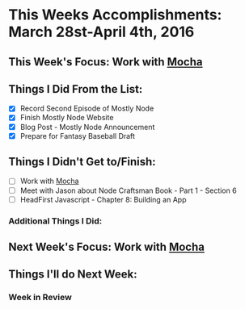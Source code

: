 # This Weeks Accomplishments: March 28st-April 4th, 2016

## This Week's Focus: Work with [Mocha](https://mochajs.org/) 

## Things I Did From the List:
- [x] Record Second Episode of Mostly Node
- [x] Finish Mostly Node Website 
- [x] Blog Post - Mostly Node Announcement
- [x] Prepare for Fantasy Baseball Draft

## Things I Didn't Get to/Finish:
- [ ] Work with [Mocha](https://mochajs.org/) 
- [ ] Meet with Jason about Node Craftsman Book - Part 1 - Section 6
- [ ] HeadFirst Javascript - Chapter 8: Building an App

### Additional Things I Did:

## Next Week's Focus: Work with [Mocha](https://mochajs.org/) 

## Things I'll do Next Week:

### Week in Review
